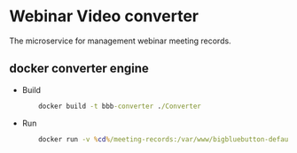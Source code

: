 # Webinar Video converter

The microservice for management webinar meeting records.

## docker converter engine

- Build

    ```cmd
        docker build -t bbb-converter ./Converter
    ```

- Run

    ```cmd
        docker run -v %cd%/meeting-records:/var/www/bigbluebutton-default/record/ bbb-converter YOUR_MEETING_PLAYBACK_URL  MEETING_ID 0 true
    ```
